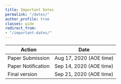 ```yaml
---
title: Important Dates
permalink: "/dates/"
author_profile: true
classes: wide
redirect_from:
- "/important-dates/"
---
```


| Action             | Date          |
| -------------------- | ------------ |
| Paper Submission     | Aug 17, 2020 (AOE time) |
| Paper Notification   | Sep 14, 2020 (AOE time) |
| Final version        | Sep 21, 2020 (AOE time) |
